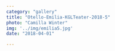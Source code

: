 ```yaml
---
category: "gallery"
title: "Otello-Emilia-KGLTeater-2018-5"
photo: "Camilla Winter"
img: '../img/emilia5.jpg'
date: "2018-04-01"

---
```

